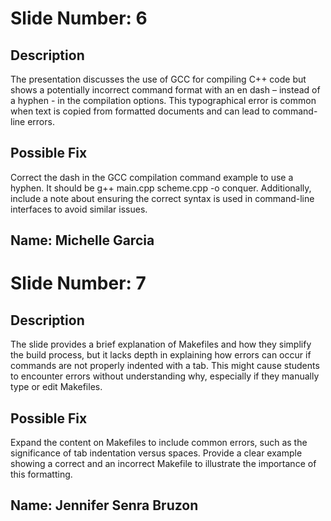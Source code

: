 # Slide Number: 6

## Description
The presentation discusses the use of GCC for compiling C++ code but shows a potentially incorrect command format with an en dash – instead of a hyphen - in the compilation options. This typographical error is common when text is copied from formatted documents and can lead to command-line errors.

## Possible Fix
Correct the dash in the GCC compilation command example to use a hyphen. It should be g++ main.cpp scheme.cpp -o conquer. Additionally, include a note about ensuring the correct syntax is used in command-line interfaces to avoid similar issues.

## Name: Michelle Garcia

# Slide Number: 7

## Description
The slide provides a brief explanation of Makefiles and how they simplify the build process, but it lacks depth in explaining how errors can occur if commands are not properly indented with a tab. This might cause students to encounter errors without understanding why, especially if they manually type or edit Makefiles.

## Possible Fix
Expand the content on Makefiles to include common errors, such as the significance of tab indentation versus spaces. Provide a clear example showing a correct and an incorrect Makefile to illustrate the importance of this formatting.

## Name: Jennifer Senra Bruzon
